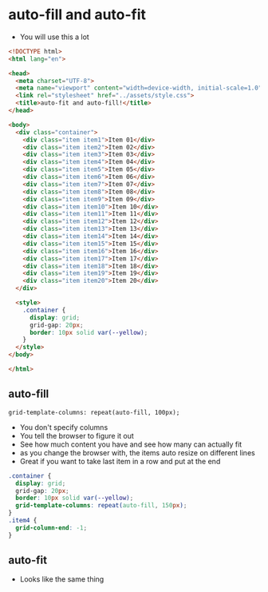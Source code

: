 # auto-fill and auto-fit
* You will use this a lot

```html
<!DOCTYPE html>
<html lang="en">

<head>
  <meta charset="UTF-8">
  <meta name="viewport" content="width=device-width, initial-scale=1.0">
  <link rel="stylesheet" href="../assets/style.css">
  <title>auto-fit and auto-fill!</title>
</head>

<body>
  <div class="container">
    <div class="item item1">Item 01</div>
    <div class="item item2">Item 02</div>
    <div class="item item3">Item 03</div>
    <div class="item item4">Item 04</div>
    <div class="item item5">Item 05</div>
    <div class="item item6">Item 06</div>
    <div class="item item7">Item 07</div>
    <div class="item item8">Item 08</div>
    <div class="item item9">Item 09</div>
    <div class="item item10">Item 10</div>
    <div class="item item11">Item 11</div>
    <div class="item item12">Item 12</div>
    <div class="item item13">Item 13</div>
    <div class="item item14">Item 14</div>
    <div class="item item15">Item 15</div>
    <div class="item item16">Item 16</div>
    <div class="item item17">Item 17</div>
    <div class="item item18">Item 18</div>
    <div class="item item19">Item 19</div>
    <div class="item item20">Item 20</div>
  </div>

  <style>
    .container {
      display: grid;
      grid-gap: 20px;
      border: 10px solid var(--yellow);
    }
  </style>
</body>

</html>
```

## auto-fill
`grid-template-columns: repeat(auto-fill, 100px);`

* You don't specify columns
* You tell the browser to figure it out
* See how much content you have and see how many can actually fit
* as you change the browser with, the items auto resize on different lines
* Great if you want to take last item in a row and put at the end

```css
.container {
  display: grid;
  grid-gap: 20px;
  border: 10px solid var(--yellow);
  grid-template-columns: repeat(auto-fill, 150px);
}
.item4 {
  grid-column-end: -1;
}
```

## auto-fit
* Looks like the same thing
